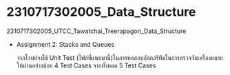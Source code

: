 # 2310717302005_Data_Structure
2310717302005_UTCC_Tawatchai_Treerapagon_Data_Structure
* Assignment 2: Stacks and Queues


  จากโจทย์จงใช้ Unit Test (ไฟล์ที่แนบมานี้)ในการทดสอบอัลกอริทึมในการตรวจจับเครื่องหมายให้ผ่านอย่างน้อย 4 Test Cases จากทั้งหมด 5 Test Cases
